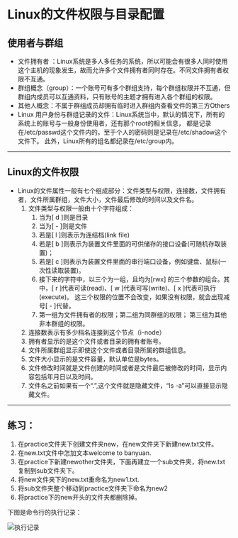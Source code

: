 # Linux的文件权限与目录配置
##  使用者与群组
- 文件拥有者 ：Linux系统是多人多任务的系统，所以可能会有很多人同时使用这个主机的现象发生，故而允许多个文件拥有者同时存在。不同文件拥有者权限不互通。
- 群组概念（group）：一个账号可有多个群组支持，每个群组权限并不互通，但群组内成员可以互通资料，只有账号的主题才拥有进入各个群组的权限。
- 其他人概念：不属于群组成员却拥有临时进入群组内查看文件的第三方Others
- Linux 用户身份与群组记录的文件：Linux系统当中，默认的情况下，所有的系统上的账号与一般身份使用者，还有那个root的相关信息， 都是记录在/etc/passwd这个文件内的。至于个人的密码则是记录在/etc/shadow这个文件下。 此外，Linux所有的组名都纪录在/etc/group内。

---


## Linux的文件权限
- Linux的文件属性一般有七个组成部分：文件类型与权限，连接数，文件拥有者，文件所属群组，文件大小，文件最后修改的时间以及文件名。 
    1. 文件类型与权限一般由十个字符组成：
        1. 当为[ d ]则是目录
        2. 当为[ - ]则是文件
        3. 若是[ l ]则表示为连结档(link file)
        4. 若是[ b ]则表示为装置文件里面的可供储存的接口设备(可随机存取装置)；
        5. 若是[ c ]则表示为装置文件里面的串行端口设备，例如键盘、鼠标(一次性读取装置)。
        6. 接下来的字符中，以三个为一组，且均为[rwx] 的三个参数的组合。其中，[ r ]代表可读(read)、[ w ]代表可写(write)、[ x ]代表可执行(execute)。 这三个权限的位置不会改变，如果没有权限，就会出现减号[ - ]代替。 
        7. 第一组为文件拥有者的权限；第二组为同群组的权限；
第三组为其他非本群组的权限。
    2. 连接数表示有多少档名连接到这个节点（i-node）
    3. 拥有者显示的是这个文件或者目录的拥有者账号。
    4. 文件所属群组显示即使这个文件或者目录所属的群组信息。
    5. 文件大小显示的是文件容量，默认单位是bytes。
    6. 文件修改时间就是文件创建的时间或者是文件最后被修改的时间，显示内容包括年月日以及时间。
    7. 文件名之前如果有一个“.”,这个文件就是隐藏文件，“ls -a”可以直接显示隐藏文件。
---
## 练习：
1. 在practice文件夹下创建文件夹new，在new文件夹下新建new.txt文件。
2. 在new.txt文件中怎加文本welcome to banyuan.
3. 在practice下新建newother文件夹，下面再建立一个sub文件夹，将new.txt复制到sub文件夹下。
4. 将new文件夹下的new.txt重命名为new1.txt.
5. 将sub文件夹整个移动到practice文件夹下命名为new2
6. 将practice下的new开头的文件夹都删除掉。

下图是命令行的执行记录：

![执行记录](./assets/执行记录.png)